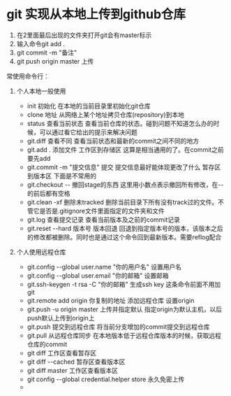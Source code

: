# git 实现从本地上传到github仓库
1. 在2里面最后出现的文件夹打开git会有master标示
2. 输入命令git add .
3. git commit -m "备注"
4. git push origin master 上传

常使用命令行：
1. 个人本地一般使用
   - init  初始化 在本地的当前目录里初始化git仓库
   - clone 地址   从网络上某个地址拷贝仓库(repository)到本地
   - status  查看当前状态  查看当前仓库的状态。碰到问题不知道怎么办的时候，可以通过看它给出的提示来解决问题
   - git.diff 查看不同  查看当前状态和最新的commit之间不同的地方
   - git.add . 添加文件   工作区到存储区 这算是相当通用的了。在commit之前要先add
   - git.commit -m "提交信息" 提交  提交信息最好能体现更改了什么  暂存区到版本区
   下面是不常用的
   - git.checkout -- 撤回stage的东西  这里用小数点表示撤回所有修改，在--的前后都有空格
   - git.clean -xf  删除未tracked  删除当前目录下所有没有track过的文件。不管它是否是.gitignore文件里面指定的文件夹和文件
   - git.log 查看提交记录  查看当前版本及之前的commit记录
   - git.reset --hard 版本号  版本回退  回退到指定版本号的版本，该版本之后的修改都被删除。同时也是通过这个命令回到最新版本。需要reflog配合

2. 个人使用远程仓库
   - git.config --global user.name "你的用户名"  设置用户名 
   - git.config --global user.email "你的邮箱" 设置邮箱
   - git.ssh-keygen -t rsa -C "你的邮箱"  生成ssh key  这条命令前面不用加git
   - git.remote add origin 你复制的地址 添加远程仓库 设置origin
   - git.push -u origin master 上传并指定默认 指定origin为默认主机，以后push默认上传到origin上
   - git.push  提交到远程仓库  将当前分支增加的commit提交到远程仓库
   - git.pull 从远程仓库同步  在本地版本低于远程仓库版本的时候，获取远程仓库的commit
   - git diff  工作区查看暂存区
   - git diff --cached  暂存区查看版本区 
   - git diff master 工作区查看版本区
   - git config --global credential.helper store 永久免密上传
   - 



